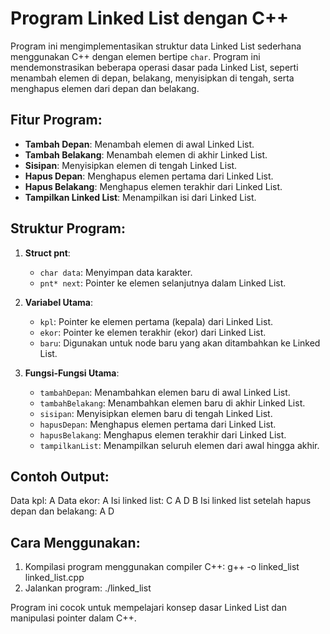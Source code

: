 # Program Linked List dengan C++

Program ini mengimplementasikan struktur data Linked List sederhana menggunakan C++ dengan elemen bertipe `char`. Program ini mendemonstrasikan beberapa operasi dasar pada Linked List, seperti menambah elemen di depan, belakang, menyisipkan di tengah, serta menghapus elemen dari depan dan belakang. 

## Fitur Program:
- **Tambah Depan**: Menambah elemen di awal Linked List.
- **Tambah Belakang**: Menambah elemen di akhir Linked List.
- **Sisipan**: Menyisipkan elemen di tengah Linked List.
- **Hapus Depan**: Menghapus elemen pertama dari Linked List.
- **Hapus Belakang**: Menghapus elemen terakhir dari Linked List.
- **Tampilkan Linked List**: Menampilkan isi dari Linked List.

## Struktur Program:
1. **Struct pnt**:
   - `char data`: Menyimpan data karakter.
   - `pnt* next`: Pointer ke elemen selanjutnya dalam Linked List.
   
2. **Variabel Utama**:
   - `kpl`: Pointer ke elemen pertama (kepala) dari Linked List.
   - `ekor`: Pointer ke elemen terakhir (ekor) dari Linked List.
   - `baru`: Digunakan untuk node baru yang akan ditambahkan ke Linked List.

3. **Fungsi-Fungsi Utama**:
   - `tambahDepan`: Menambahkan elemen baru di awal Linked List.
   - `tambahBelakang`: Menambahkan elemen baru di akhir Linked List.
   - `sisipan`: Menyisipkan elemen baru di tengah Linked List.
   - `hapusDepan`: Menghapus elemen pertama dari Linked List.
   - `hapusBelakang`: Menghapus elemen terakhir dari Linked List.
   - `tampilkanList`: Menampilkan seluruh elemen dari awal hingga akhir.

## Contoh Output:
Data kpl: A
Data ekor: A
Isi linked list: C A D B 
Isi linked list setelah hapus depan dan belakang: A D

## Cara Menggunakan:
1. Kompilasi program menggunakan compiler C++: g++ -o linked_list linked_list.cpp
2. Jalankan program: ./linked_list

Program ini cocok untuk mempelajari konsep dasar Linked List dan manipulasi pointer dalam C++.